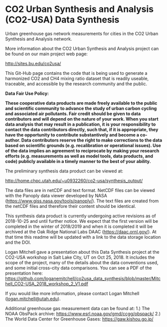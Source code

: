 # CO2 Urban Synthesis and Analysis (CO2-USA) Data Synthesis
Urban greenhouse gas network measurements for cities in the CO2 Urban Synthesis and Analysis network.

More information about the CO2 Urban Synthesis and Analysis project can be found on our main project web page:

http://sites.bu.edu/co2usa/

This Git-Hub page contains the code that is being used to generate a harmonized CO2 and CH4 mixing ratio dataset that is readily useable, traceable, and accessible by the research community and the public.

<b>Data Fair Use Policy:

These cooperative data products are made freely available to the public and scientific community to advance the study of urban carbon cycling and associated air pollutants. Fair credit should be given to data contributors and will depend on the nature of your work.  When you start data analysis that may result in a publication, it is your responsibility to contact the data contributors directly, such that, if it is appropriate, they have the opportunity to contribute substantively and become a co-author. Data contributors reserve the right to make corrections to the data based on scientific grounds (e.g. recalibration or operational issues). Use of the data implies an agreement to reciprocate by making your research efforts (e.g. measurements as well as model tools, data products, and code) publicly available in a timely manner to the best of your ability.</b>


The preliminary synthesis data product can be viewed at:

http://home.chpc.utah.edu/~u0932260/co2-usa/synthesis_output/

The data files are in netCDF and text format.  NetCDF files can be viewed with the Panoply data viewer developed by NASA (https://www.giss.nasa.gov/tools/panoply/).  The text files are created from the netCDF files and therefore their content should be identical.

This synthesis data product is currently undergoing active revisions as of 2018-10-25 and until further notice. We expect that the first version will be completed in the winter of 2018/2019 and when it is completed it will be archived at the Oak Ridge National Labs DAAC (https://daac.ornl.gov/).  At that time this readme will be updated with a link to the data storage location and the DOI.

Logan Mitchell gave a presentation about this Data Synthesis project at the CO2-USA workshop in Salt Lake City, UT on Oct 25, 2018.  It includes the scope of the project, many of the details about the data conventions used, and some initial cross-city data comparisons.  You can see a PDF of the presentation here:
https://github.com/loganemitchell/co2usa_data_synthesis/blob/master/Mitchell_CO2-USA_2018_workshop_2_V1.pdf

If you would like more information, please contact Logan Mitchell (logan.mitchell@utah.edu).

Additional greenhouse gas measurement data can be found at:
1.) The NOAA ObsPack archive: https://www.esrl.noaa.gov/gmd/ccgg/obspack/
2.) The World Data Center for Greenhouse Gases: https://gaw.kishou.go.jp/

